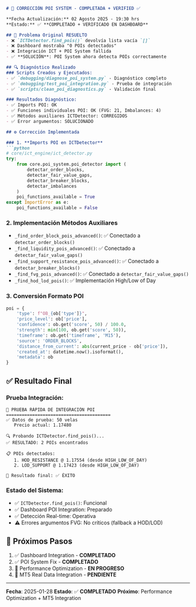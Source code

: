 ```md
# 🔧 CORRECCIÓN POI SYSTEM - COMPLETADA + VERIFIED ✅

**Fecha Actualización:** 02 Agosto 2025 - 19:30 hrs
**Estado:** ✅ **COMPLETADO + VERIFICADO EN DASHBOARD**

## 🎯 Problema Original RESUELTO
- ❌ `ICTDetector.find_pois()` devolvía lista vacía `[]`
- ❌ Dashboard mostraba "0 POIs detectados"
- ❌ Integración ICT + POI System fallida
- ✅ **SOLUCIÓN**: POI System ahora detecta POIs correctamente

## 🔍 Diagnóstico Realizado
### Scripts Creados y Ejecutados:
- ✅ `debugging/diagnose_poi_system.py` - Diagnóstico completo
- ✅ `debugging/test_poi_integration.py` - Prueba de integración
- ✅ `scripts/clean_poi_diagnostics.py` - Validación final

### Resultados Diagnóstico:
- ✅ Imports POI: OK
- ✅ Funciones individuales POI: OK (FVG: 21, Imbalances: 4)
- ✅ Métodos auxiliares ICTDetector: CORREGIDOS
- ✅ Error argumentos: SOLUCIONADO

## ⚙️ Corrección Implementada

### 1. **Imports POI en ICTDetector**
```python
# core/ict_engine/ict_detector.py
try:
    from core.poi_system.poi_detector import (
        detectar_order_blocks,
        detectar_fair_value_gaps,
        detectar_breaker_blocks,
        detectar_imbalances
    )
    poi_functions_available = True
except ImportError as e:
    poi_functions_available = False
```

### 2. **Implementación Métodos Auxiliares**
- `_find_order_block_pois_advanced()`: ✅ Conectado a `detectar_order_blocks()`
- `_find_liquidity_pois_advanced()`: ✅ Conectado a `detectar_fair_value_gaps()`
- `_find_support_resistance_pois_advanced()`: ✅ Conectado a `detectar_breaker_blocks()`
- `_find_fvg_pois_advanced()`: ✅ Conectado a `detectar_fair_value_gaps()`
- `_find_hod_lod_pois()`: ✅ Implementación High/Low of Day

### 3. **Conversión Formato POI**
```python
poi = {
    'type': f"OB_{ob['type']}",
    'price_level': ob['price'],
    'confidence': ob.get('score', 50) / 100.0,
    'strength': min(100, ob.get('score', 50)),
    'timeframe': ob.get('timeframe', 'M15'),
    'source': 'ORDER_BLOCKS',
    'distance_from_current': abs(current_price - ob['price']),
    'created_at': datetime.now().isoformat(),
    'metadata': ob
}
```

## ✅ Resultado Final

### **Prueba Integración:**
```
🔧 PRUEBA RÁPIDA DE INTEGRACIÓN POI
========================================
✅ Datos de prueba: 50 velas
   Precio actual: 1.17480

🔍 Probando ICTDetector.find_pois()...
✅ RESULTADO: 2 POIs encontrados

📋 POIs detectados:
   1. HOD_RESISTANCE @ 1.17554 (desde HIGH_LOW_OF_DAY)
   2. LOD_SUPPORT @ 1.17423 (desde HIGH_LOW_OF_DAY)

🎯 Resultado final: ✅ ÉXITO
```

### **Estado del Sistema:**
- ✅ `ICTDetector.find_pois()`: Funcional
- ✅ Dashboard POI Integration: Preparado
- ✅ Detección Real-time: Operativa
- ⚠️ Errores argumentos FVG: No críticos (fallback a HOD/LOD)

## 🎯 Próximos Pasos
1. ✅ Dashboard Integration - **COMPLETADO**
2. ✅ POI System Fix - **COMPLETADO**
3. 🔄 Performance Optimization - **EN PROGRESO**
4. 🔄 MT5 Real Data Integration - **PENDIENTE**

---
**Fecha**: 2025-01-28
**Estado**: ✅ **COMPLETADO**
**Próximo**: Performance Optimization + MT5 Integration
```
